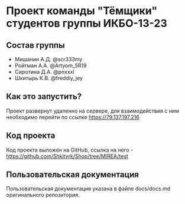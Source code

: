 # Проект команды "Тёмщики" студентов группы ИКБО-13-23

##  Состав группы
- Мишанин А.Д. @scr333my
- Ройтман А.А. @Artyom_5R19
- Сиротина Д.А. @pnxxxl
- Шкитырь К.В. @freddiy_jey

## Как это запустить?

Проект развернут удаленно на сервере, для взаимодействия с ним необходимо перейти по ссылке https://79.137.197.216

## Код проекта

Код проекта выложен на GitHub, ссылка на него - https://github.com/Shkityrk/Shop/tree/MIREA/test

## Пользовательская документация

Пользовательская документация указана в файле docs/docs.md оригинального репозитория.
